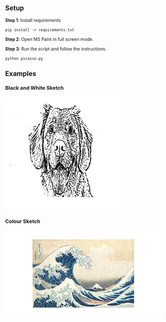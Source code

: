 
## Setup
 
**Step 1**: Install requirements

    pip install -r requirements.txt  
    
**Step 2**: Open MS Paint in full screen mode.

**Step 3**: Run the script and follow the instructions.

    python picasso.py   
    
## Examples
### Black and White Sketch
<img src="https://github.com/zodiac15/picasso/blob/main/example_bw.png">

### Colour Sketch
<img src="https://github.com/zodiac15/picasso/blob/main/example_colour.png">
